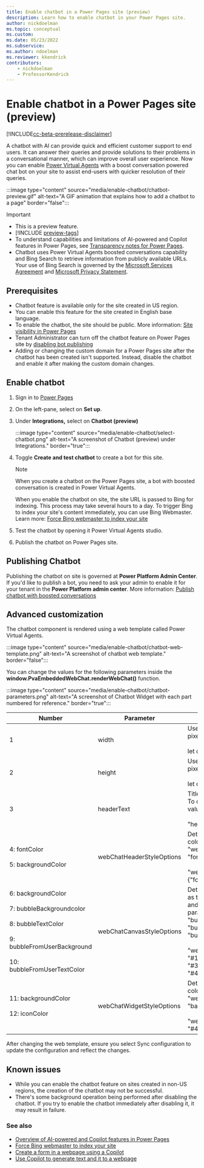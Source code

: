 ```yaml
---
title: Enable chatbot in a Power Pages site (preview)
description: Learn how to enable chatbot in your Power Pages site.
author: nickdoelman
ms.topic: conceptual
ms.custom: 
ms.date: 05/23/2022
ms.subservice:
ms.author: ndoelman
ms.reviewer: kkendrick
contributors:
    - nickdoelman
    - ProfessorKendrick
---
```


# Enable chatbot in a Power Pages site (preview)

[!INCLUDE[cc-beta-prerelease-disclaimer](../includes/cc-beta-prerelease-disclaimer.md)]

A chatbot with AI can provide quick and efficient customer support to end users. It can answer their queries and provide solutions to their problems in a conversational manner, which can improve overall user experience. Now you can enable [Power Virtual Agents](/power-virtual-agents/nlu-boost-conversations) with a boost conversation powered chat bot on your site to assist end-users with quicker resolution of their queries.

:::image type="content" source="media/enable-chatbot/chatbot-preview.gif" alt-text="A GIF animation that explains how to add a chatbot to a page" border="false":::

> [!IMPORTANT]
> - This is a preview feature.
> - [!INCLUDE [preview-tags](../includes/cc-preview-features-definition.md)]
> - To understand capabilities and limitations of AI-powered and Copilot features in Power Pages, see [Transparency notes for Power Pages](../transparency-note.md).
> - Chatbot uses Power Virtual Agents boosted conversations capability and Bing Search to retrieve information from publicly available URLs. Your use of Bing Search is governed by the [Microsoft Services Agreement](https://go.microsoft.com/fwlink/?linkid=2178408) and [Microsoft Privacy Statement](https://go.microsoft.com/fwlink/?LinkId=521839).

## Prerequisites

- Chatbot feature is available only for the site created in US region.
- You can enable this feature for the site created in English base language.
- To enable the chatbot, the site should be public. More information: [Site visibility in Power Pages](../security/site-visibility.md)
- Tenant Administrator can turn off the chatbot feature on Power Pages site by [disabling bot publishing](/power-virtual-agents/nlu-boost-conversations#disable-bot-publishing)
- Adding or changing the custom domain for a Power Pages site after the chatbot has been created isn't supported. Instead, disable the chatbot and enable it after making the custom domain changes.

## Enable chatbot

1. Sign in to [Power Pages](https://make.powerpages.microsoft.com/)

1. On the left-pane, select on **Set up**.

1. Under **Integrations,** select on **Chatbot (preview)**

    :::image type="content" source="media/enable-chatbot/select-chatbot.png" alt-text="A screenshot of Chatbot (preview) under Integrations." border="true":::

1. Toggle **Create and test chatbot** to create a bot for this site.

    > [!NOTE]
    > When you create a chatbot on the Power Pages site, a bot with boosted conversation is created in Power Virtual Agents.

    When you enable the chatbot on site, the site URL is passed to Bing for indexing. This process may take several hours to a day. To trigger Bing to index your site's content immediately, you can use Bing Webmaster. Learn more: [Force Bing webmaster to index your site](force-bing-index.md)

1. Test the chatbot by opening it Power Virtual Agents studio.

1. Publish the chatbot on Power Pages site.

## Publishing Chatbot

Publishing the chatbot on site is governed at **Power Platform Admin Center**. If you'd like to publish a bot, you need to ask your admin to enable it for your tenant in the **Power Platform admin center**. More information: [Publish chatbot with boosted conversations](/power-virtual-agents/nlu-boost-conversations#publishing)

## Advanced customization

The chatbot component is rendered using a web template called Power Virtual Agents.

:::image type="content" source="media/enable-chatbot/chatbot-web-template.png" alt-text="A screenshot of chatbot web template." border="false":::

You can change the values for the following parameters inside the **window.PvaEmbeddedWebChat.renderWebChat()** function.

:::image type="content" source="media/enable-chatbot/chatbot-parameters.png" alt-text="A screenshot of Chatbot Widget with each part numbered for reference." border="true":::

| Number | Parameter | Value |
|-------------------------|-------------------------|-------------------------|
| 1 | width | Uses variable "chatWidth". To change, update the width in pixels:<br /></br>let chatWidth = "320 px"; |
| 2 | height | Uses variable "chatHeight". To change, update the height in pixels:<br /></br>let chatHeight = "480 px"; |
| 3 | headerText | Title of the bot. By default, this parameter uses the bot's name. To change, add "headerText" parameter with the bot header value:<br /></br>"headerText": 'Contoso chatbot'; |
| 4: fontColor<br /></br>5: backgroundColor | webChatHeaderStyleOptions | Determines header style for the chatbot component, such as color of font and background. To change, update "webChatHeaderStyleOptions" parameter with the values for "fontColor" and "backgroundColor" properties:<br /></br>"webChatHeaderStyleOptions": {"fontColor":'black',"backgroundColor":'white'} |
| 6: backgroundColor<br /></br>7: bubbleBackgroundcolor<br /></br>8: bubbleTextColor<br /></br>9: bubbleFromUserBackground<br /></br>10: bubbleFromUserTextColor | webChatCanvasStyleOptions | Determines the chat canvas style for chatbot component, such as the background and bubble backgrounds from the chatbot and the user. To change, update "webChatCanvasStyleOptions" parameters with the values for "backgroundColor", "bubbleBackgroundcolor", "bubbleTextColor", "bubbleFromUserBackground", and "bubbleFromUserTextColor" properties:<br /></br>"webChatCanvasStyleOptions": {"backgroundColor": "#123FFF","bubbleBackground":"#2340F0","bubbleTextColor": "#323130","bubbleFromUserBackground": "#412644","bubbleFromUserTextColor": "#F345FF"} |
| 11: backgroundColor<br /></br>12: iconColor | webChatWidgetStyleOptions | Determines the style for the ChatWidget component, such as color of the icon and background. To change, update "webChatWidgetStyleOptions" parameter with the values for "backgroundColor" and "iconColor" properties:<br /></br>"webChatWidgetStyleOptions": {"backgroundColor": "#486744","iconColor": "#DF234F"} |

After changing the web template, ensure you select Sync configuration to update the configuration and reflect the changes.

## Known issues

- While you can enable the chatbot feature on sites created in non-US regions, the creation of the chatbot may not be successful.
- There's some background operation being performed after disabling the chatbot. If you try to enable the chatbot immediately after disabling it, it may result in failure.

### See also

- [Overview of AI-powered and Copilot features in Power Pages](../configure/ai-copilot-overview.md)
- [Force Bing webmaster to index your site](force-bing-index.md)
- [Create a form in a webpage using a Copilot](add-form-copilot.md)
- [Use Copilot to generate text and it to a webpage](add-text-copilot.md)
